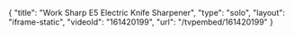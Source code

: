 {
    "title": "Work Sharp E5 Electric Knife Sharpener",
    "type": "solo",
    "layout": "iframe-static",
    "videoId": "161420199",
    "url": "\/tvpembed\/161420199"
}
